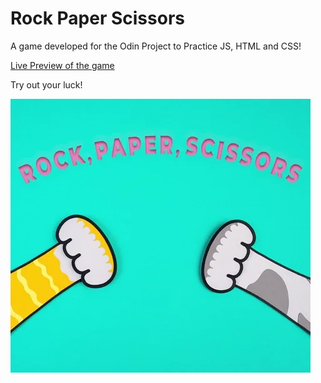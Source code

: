 # Rock Paper Scissors 

A game developed for the Odin Project to Practice JS, HTML and CSS!

[Live Preview of the game](https://sagar-kap.github.io/rock-paper-scissors/)

Try out your luck!

![Rock Paper Scissors!](/giphy.gif)
